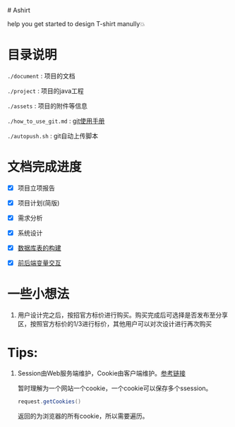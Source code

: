 ﻿﻿﻿﻿﻿﻿﻿﻿﻿﻿# Ashirt

help you get started to design T-shirt manully:boom:



# 目录说明

```./document``` : 项目的文档

```./project``` : 项目的java工程

```./assets```  : 项目的附件等信息

```./how_to_use_git.md``` : [git使用手册](./how_to_use_git.md)

```./autopush.sh``` : git自动上传脚本

# 文档完成进度

- [x] 项目立项报告
- [x] 项目计划(简版)
- [x] 需求分析
- [x] 系统设计
- [x] [数据库表的构建](database_config.md)
- [x] [前后端变量交互](./document/variable_interaction.md)


# 一些小想法

1. 用户设计完之后，按招官方标价进行购买。购买完成后可选择是否发布至分享区，按照官方标价的1/3进行标价，其他用户可以对次设计进行再次购买

# Tips:

1. Session由Web服务端维护，Cookie由客户端维护。[参考链接](https://blog.csdn.net/vbirdbest/article/details/89204972)

   暂时理解为一个网站一个cookie，一个cookie可以保存多个ssession。

   ```java
   request.getCookies()
   ```

   返回的为浏览器的所有cookie，所以需要遍历。